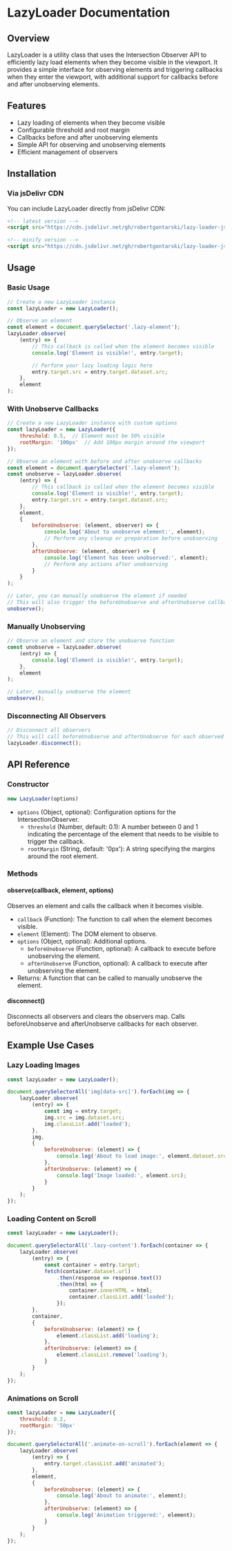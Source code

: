 # LazyLoader Documentation

## Overview

LazyLoader is a utility class that uses the Intersection Observer API to efficiently lazy load elements when they become visible in the viewport. It provides a simple interface for observing elements and triggering callbacks when they enter the viewport, with additional support for callbacks before and after unobserving elements.

## Features

- Lazy loading of elements when they become visible
- Configurable threshold and root margin
- Callbacks before and after unobserving elements
- Simple API for observing and unobserving elements
- Efficient management of observers

## Installation

### Via jsDelivr CDN

You can include LazyLoader directly from jsDelivr CDN:

```html
<!-- latest version -->
<script src="https://cdn.jsdelivr.net/gh/robertgontarski/lazy-loader-js@master/lazyLoader.js"></script>

<!-- minify version -->
<script src="https://cdn.jsdelivr.net/gh/robertgontarski/lazy-loader-js@2bcf703daef729338d4d26beaa646e6129ea14f2/lazyLoader.min.js"></script>
```

## Usage

### Basic Usage

```javascript
// Create a new LazyLoader instance
const lazyLoader = new LazyLoader();

// Observe an element
const element = document.querySelector('.lazy-element');
lazyLoader.observe(
    (entry) => {
        // This callback is called when the element becomes visible
        console.log('Element is visible!', entry.target);

        // Perform your lazy loading logic here
        entry.target.src = entry.target.dataset.src;
    },
    element
);
```

### With Unobserve Callbacks

```javascript
// Create a new LazyLoader instance with custom options
const lazyLoader = new LazyLoader({
    threshold: 0.5,  // Element must be 50% visible
    rootMargin: '100px'  // Add 100px margin around the viewport
});

// Observe an element with before and after unobserve callbacks
const element = document.querySelector('.lazy-element');
const unobserve = lazyLoader.observe(
    (entry) => {
        // This callback is called when the element becomes visible
        console.log('Element is visible!', entry.target);
        entry.target.src = entry.target.dataset.src;
    },
    element,
    {
        beforeUnobserve: (element, observer) => {
            console.log('About to unobserve element:', element);
            // Perform any cleanup or preparation before unobserving
        },
        afterUnobserve: (element, observer) => {
            console.log('Element has been unobserved:', element);
            // Perform any actions after unobserving
        }
    }
);

// Later, you can manually unobserve the element if needed
// This will also trigger the beforeUnobserve and afterUnobserve callbacks
unobserve();
```

### Manually Unobserving

```javascript
// Observe an element and store the unobserve function
const unobserve = lazyLoader.observe(
    (entry) => {
        console.log('Element is visible!', entry.target);
    },
    element
);

// Later, manually unobserve the element
unobserve();
```

### Disconnecting All Observers

```javascript
// Disconnect all observers
// This will call beforeUnobserve and afterUnobserve for each observed element
lazyLoader.disconnect();
```

## API Reference

### Constructor

```javascript
new LazyLoader(options)
```

- `options` (Object, optional): Configuration options for the IntersectionObserver.
  - `threshold` (Number, default: 0.1): A number between 0 and 1 indicating the percentage of the element that needs to be visible to trigger the callback.
  - `rootMargin` (String, default: '0px'): A string specifying the margins around the root element.

### Methods

#### observe(callback, element, options)

Observes an element and calls the callback when it becomes visible.

- `callback` (Function): The function to call when the element becomes visible.
- `element` (Element): The DOM element to observe.
- `options` (Object, optional): Additional options.
  - `beforeUnobserve` (Function, optional): A callback to execute before unobserving the element.
  - `afterUnobserve` (Function, optional): A callback to execute after unobserving the element.
- Returns: A function that can be called to manually unobserve the element.

#### disconnect()

Disconnects all observers and clears the observers map. Calls beforeUnobserve and afterUnobserve callbacks for each observer.

## Example Use Cases

### Lazy Loading Images

```javascript
const lazyLoader = new LazyLoader();

document.querySelectorAll('img[data-src]').forEach(img => {
    lazyLoader.observe(
        (entry) => {
            const img = entry.target;
            img.src = img.dataset.src;
            img.classList.add('loaded');
        },
        img,
        {
            beforeUnobserve: (element) => {
                console.log('About to load image:', element.dataset.src);
            },
            afterUnobserve: (element) => {
                console.log('Image loaded:', element.src);
            }
        }
    );
});
```

### Loading Content on Scroll

```javascript
const lazyLoader = new LazyLoader();

document.querySelectorAll('.lazy-content').forEach(container => {
    lazyLoader.observe(
        (entry) => {
            const container = entry.target;
            fetch(container.dataset.url)
                .then(response => response.text())
                .then(html => {
                    container.innerHTML = html;
                    container.classList.add('loaded');
                });
        },
        container,
        {
            beforeUnobserve: (element) => {
                element.classList.add('loading');
            },
            afterUnobserve: (element) => {
                element.classList.remove('loading');
            }
        }
    );
});
```

### Animations on Scroll

```javascript
const lazyLoader = new LazyLoader({
    threshold: 0.2,
    rootMargin: '50px'
});

document.querySelectorAll('.animate-on-scroll').forEach(element => {
    lazyLoader.observe(
        (entry) => {
            entry.target.classList.add('animated');
        },
        element,
        {
            beforeUnobserve: (element) => {
                console.log('About to animate:', element);
            },
            afterUnobserve: (element) => {
                console.log('Animation triggered:', element);
            }
        }
    );
});
```